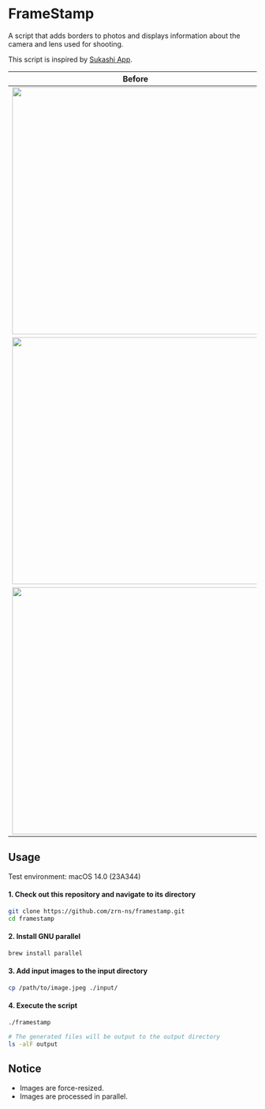 # FrameStamp

A script that adds borders to photos and displays information about the camera and lens used for shooting.

This script is inspired by [Sukashi App](https://play.google.com/store/apps/details?id=app.sukashi&hl=ja).

| Before | After |
| ------- | ------- |
| <kbd><img width="500px" src="https://github.com/zrn-ns/framestamp/assets/5319256/3b9340cf-d6c2-4769-a83a-caf739690802" /></kbd> | <kbd><img width="500px" src="https://github.com/zrn-ns/framestamp/assets/5319256/b757bbc0-dd0c-4eea-8850-762637470ea6" /></kbd> |
| <kbd><img width="500px" src="https://github.com/zrn-ns/framestamp/assets/5319256/d69368b5-cef0-49d1-ae38-6e59260da877" /></kbd> | <kbd><img width="500px" src="https://github.com/zrn-ns/framestamp/assets/5319256/06d043d5-ca92-40a0-8285-af943dfe555e" /></kbd> |
| <kbd><img width="500px" src="https://github.com/zrn-ns/framestamp/assets/5319256/fe7c12e6-6e94-46e0-b088-380c02b6faa8" /></kbd> | <kbd><img width="500px" src="https://github.com/zrn-ns/framestamp/assets/5319256/44625352-466e-494d-91f7-c3103059b5d5" /></kbd> |

## Usage

Test environment: macOS 14.0 (23A344)

#### 1. Check out this repository and navigate to its directory

```sh
git clone https://github.com/zrn-ns/framestamp.git
cd framestamp
```

#### 2. Install GNU parallel

```sh
brew install parallel
```

#### 3. Add input images to the input directory

```sh
cp /path/to/image.jpeg ./input/
```

#### 4. Execute the script

```sh
./framestamp

# The generated files will be output to the output directory
ls -alF output
```

## Notice

- Images are force-resized.
- Images are processed in parallel.
